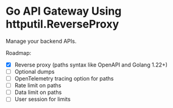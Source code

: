 # Go API Gateway Using httputil.ReverseProxy

Manage your backend APIs.

Roadmap:

- [x] Reverse proxy (paths syntax like OpenAPI and Golang 1.22+)
- [ ] Optional dumps
- [ ] OpenTelemetry tracing option for paths
- [ ] Rate limit on paths
- [ ] Data limit on paths
- [ ] User session for limits

